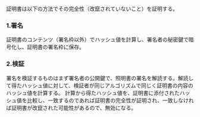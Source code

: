 証明書は以下の方法でその完全性（改竄されていないこと）を証明する。

### 1.署名
証明書のコンテンツ（署名枠以外）でハッシュ値を計算し、署名者の秘密鍵で暗号化し、証明書の署名枠に保存。

### 2.検証
署名を検証するものはまず署名者の公開鍵で、照明書の署名を解読する。解読して得たハッシュ値に対して、検証者が同じアルゴリズムで同じく証明書の内容のハッシュ値を計算する。
計算から得たハッシュ値を、証明書に添付されたハッシュ値を比較し、一致するのであれば証明書の完全性が証明され、一致しなければ証明書が改竄された可能性があるので、無効になる。